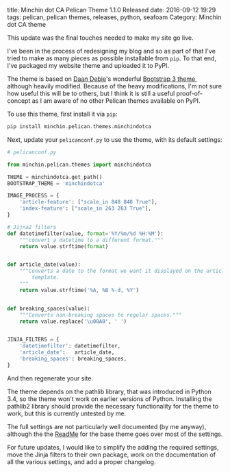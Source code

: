 title: Minchin dot CA Pelican Theme 1.1.0 Released
date: 2016-09-12 19:29
tags: pelican, pelican themes, releases, python, seafoam
Category: Minchin dot CA theme

This update was the final touches needed to make my site go live.

I've been in the process of redesigning my blog and so as part of that I've
tried to make as many pieces as possible installable from `pip`. To that end,
I've packaged my website theme and uploaded it to PyPI.

The theme is based on [Daan Debie](http://dandydev.net/)'s wonderful [Bootstrap
3
theme](https://github.com/getpelican/pelican-themes/tree/master/pelican-bootstrap3),
although heavily modified. Because of the heavy modifications, I'm not sure how
useful this will be to others, but I think it is still a useful
proof-of-concept as I am aware of no other Pelican themes available on PyPI.

To use this theme, first install it via `pip`:

```sh
pip install minchin.pelican.themes.minchindotca
```

Next, update your `pelicanconf.py` to use the theme, with its default settings:

```python
# pelicanconf.py

from minchin.pelican.themes import minchindotca

THEME = minchindotca.get_path()
BOOTSTRAP_THEME = 'minchindotca'

IMAGE_PROCESS = {
    'article-feature': ["scale_in 848 848 True"],
    'index-feature': ["scale_in 263 263 True"],
}

# Jijna2 filters
def datetimefilter(value, format='%Y/%m/%d %H:%M'):
    """convert a datetime to a different format."""
    return value.strftime(format)


def article_date(value):
    """Converts a date to the format we want it displayed on the article
        template.
    """
    return value.strftime('%A, %B %-d, %Y')


def breaking_spaces(value):
    """Converts non-breaking spaces to regular spaces."""
    return value.replace('\u00A0', ' ')


JINJA_FILTERS = {
    'datetimefilter': datetimefilter,
    'article_date':   article_date,
    'breaking_spaces': breaking_spaces,
}
```

And then regenerate your site.

The theme depends on the pathlib library, that was introduced in Python 3.4, so
the theme won't work on earlier versions of Python. Installing the pathlib2
library should provide the necessary functionality for the theme to work, but
this is currently untested by me.

The full settings are not particularly well documented (by me anyway), although
the the
[ReadMe](https://github.com/getpelican/pelican-themes/tree/master/pelican-bootstrap3)
for the base theme goes over most of the settings.

For future updates, I would like to simplify the adding the required settings,
move the Jinja filters to their own package, work on the documentation of all
the various settings, and add a proper changelog.
